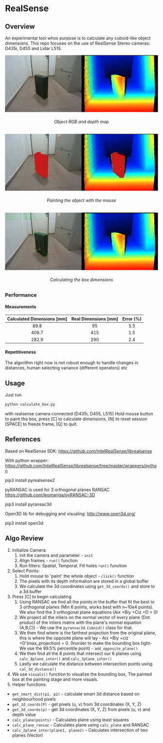 # RealSense

## Overview

An experimental tool whos purpose is to calculate any cuboid-like object
dimensions. This repo focuses on the use of RealSense Stereo cameras:
D435i, D455 and Lidar L515.

<p align="center">
<img src="images/1.png" >
</p>
<h6 align="center">Object RGB and depth map</h6>

<p align="center">
<img src="images/2.png" >
</p>
<h6 align="center">Painting the object with the mouse</h6>

<p align="center">
<img src="images/3.png" >
</p>
<h6 align="center">Calculating the box dimensions</h6>

### Performance
#### Measurements
Calculated Dimensions [mm] | Real Dimensions [mm] | Error (%)
:---:|:---:|:---:
89.8 | 95 | 5.5
408.7 | 415 | 1.5
282.9 | 290 | 2.4

#### Repetitiveness
The algorithm right now is not robust enough to handle changes in
distances, human selecting variance (different operators) etc

## Usage
Just run 
```python
python calculate_box.py
```
with realsense camera connected (D435i, D455, L515)
Hold mouse button to paint the box, press [C] to calculate dimensions, [N] to reset session 
[SPACE] to freeze frame, [Q] to quit.

## References
Based on RealSense SDK:
https://github.com/IntelRealSense/librealsense

With python wrapper:
https://github.com/IntelRealSense/librealsense/tree/master/wrappers/python

pip3 install pyrealsense2

pyRANSAC is used for 3 orthogonal planes RANSAC
https://github.com/leomariga/pyRANSAC-3D

pip3 install pyransac3d

Open3D lib for debugging and visualing:
http://www.open3d.org/

pip3 install open3d

## Algo Review

1. Initialize Camera:
   1. Init the camera and parameter - `init`
   2. Align frames - `run()` function
   3. Run filters: Spatial, Temporal, Fill holes `run()` function
2. Select Points:
   1. Hold mouse to 'paint' the whole object - `click()` function
   2. The pixels with its depth information are stored in a global buffer
   3. We calculate the 3d coordinates using `get_3d_coords()` and store to a 3d buffer
3. Press [C] to begin calculating
   1. Using RANSAC we find all the points in the buffer that fit 
   the best to 3 orthogonal planes (Min 6 points, works best with n~10e4 points).
   We also find the 3 orthogonal plane equations (Aix +Biy +Ciz +D = 0)
   2. We project all the inliers on the normal vector of every plane
   (Dot product of the inliers matrix with the plane's normal equation
   (A,B,C)) - We use the `pyransac3d.Cuboid()` class for that.
   3. We then find where is the farthest projection from the original plane,
   this is where the opposite plane will lay - Aix +Biy +ciz +D'(max_projection) = 0.
   (Inorder to make the bounding box tight- We use the 99.5% percentile point) -
   `add_opposite_plane()`
   4. We then find all the 8 points that intersect our 6 planes using `calc_8plane_inter()`
   and `calc_3plane_inter()`
   5. Lastly we calculate the distance between intersection points using `cal_3d_distance()` 
4. We use `visuals()` function to visualize the bounding box, The painted box at the
painting stage and more visuals.
5. Helper functions: 
- `get_smart_dist(p1, p2)` - calculate smart 3d distance based on
neighbourhood pixels
- `get_2d_coords(P)` - get pixels (u, v) from 3d coordinates (X, Y, Z)
- `get_3d_coords(p)` - get 3d coordinates (X, Y, Z) from pixels (u, v) and depth value
- `calc_plane(points)` - Calculates plane using least squares
- `calc_plane_ransac` - Calculates plane using `calc_plane` and RANSAC
- `calc_2plane_inter(plane1, plane2)` - Calculates intersection of two planes (Vector)
